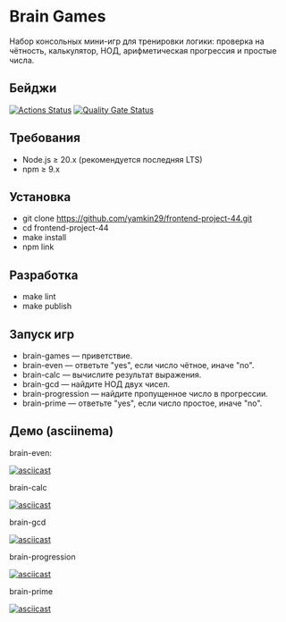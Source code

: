# Brain Games

Набор консольных мини-игр для тренировки логики: проверка на чётность, калькулятор, НОД, арифметическая прогрессия и простые числа.

## Бейджи

[![Actions Status](https://github.com/yamkin29/frontend-project-44/actions/workflows/hexlet-check.yml/badge.svg)](https://github.com/yamkin29/frontend-project-44/actions)
[![Quality Gate Status](https://sonarcloud.io/api/project_badges/measure?project=yamkin29_frontend-project-44&metric=alert_status)](https://sonarcloud.io/summary/new_code?id=yamkin29_frontend-project-44)

## Требования

- Node.js ≥ 20.x (рекомендуется последняя LTS)
- npm ≥ 9.x

## Установка

- git clone https://github.com/yamkin29/frontend-project-44.git
- cd frontend-project-44
- make install
- npm link

## Разработка

- make lint
- make publish

## Запуск игр

- brain-games — приветствие.
- brain-even — ответьте "yes", если число чётное, иначе "no".
- brain-calc — вычислите результат выражения.
- brain-gcd — найдите НОД двух чисел.
- brain-progression — найдите пропущенное число в прогрессии.
- brain-prime — ответьте "yes", если число простое, иначе "no".

## Демо (asciinema)

brain-even:

[![asciicast](https://asciinema.org/a/q2c29hIQ201TQLGzfx5qorEC8.svg)](https://asciinema.org/a/q2c29hIQ201TQLGzfx5qorEC8)

brain-calc

[![asciicast](https://asciinema.org/a/4WZ7mt4uRa6TcdDPCKe4fEdss.svg)](https://asciinema.org/a/4WZ7mt4uRa6TcdDPCKe4fEdss)

brain-gcd

[![asciicast](https://asciinema.org/a/QR7L1XjtMq2zUcPTSzlJMML2W.svg)](https://asciinema.org/a/QR7L1XjtMq2zUcPTSzlJMML2W)

brain-progression

[![asciicast](https://asciinema.org/a/0zupSPLBbTqzaSBfndSUlyu3F.svg)](https://asciinema.org/a/0zupSPLBbTqzaSBfndSUlyu3F)

brain-prime

[![asciicast](https://asciinema.org/a/JpTP41K98CfnJjf8c2POlpigT.svg)](https://asciinema.org/a/JpTP41K98CfnJjf8c2POlpigT)
